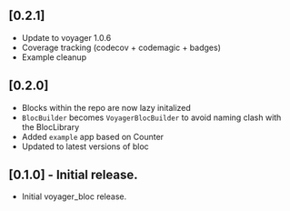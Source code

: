 ## [0.2.1]

* Update to voyager 1.0.6
* Coverage tracking (codecov + codemagic + badges)
* Example cleanup

## [0.2.0]

* Blocks within the repo are now lazy initalized
* `BlocBuilder` becomes `VoyagerBlocBuilder` to avoid naming clash with the BlocLibrary
* Added `example` app based on Counter
* Updated to latest versions of bloc

## [0.1.0] - Initial release.

* Initial voyager_bloc release.
